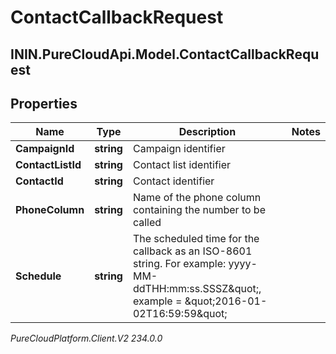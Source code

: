 # ContactCallbackRequest

## ININ.PureCloudApi.Model.ContactCallbackRequest

## Properties

|Name | Type | Description | Notes|
|------------ | ------------- | ------------- | -------------|
| **CampaignId** | **string** | Campaign identifier | |
| **ContactListId** | **string** | Contact list identifier | |
| **ContactId** | **string** | Contact identifier | |
| **PhoneColumn** | **string** | Name of the phone column containing the number to be called | |
| **Schedule** | **string** | The scheduled time for the callback as an ISO-8601 string. For example: yyyy-MM-ddTHH:mm:ss.SSSZ\&quot;, example &#x3D; \&quot;2016-01-02T16:59:59\&quot; | |



_PureCloudPlatform.Client.V2 234.0.0_
